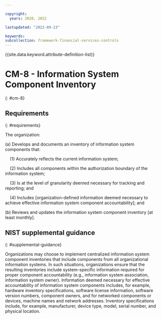 ```yaml
---

copyright:
  years: 2020, 2022

lastupdated: "2022-09-23"

keywords: 
subcollection: framework-financial-services-controls
---
```


{{site.data.keyword.attribute-definition-list}}

# CM-8 - Information System Component Inventory
{: #cm-8}

## Requirements
{: #requirements}

The organization:

(a) Develops and documents an inventory of information system components that:

&nbsp;&nbsp;&nbsp;&nbsp;(1) Accurately reflects the current information system;

&nbsp;&nbsp;&nbsp;&nbsp;(2) Includes all components within the authorization boundary of the information system;

&nbsp;&nbsp;&nbsp;&nbsp;(3) Is at the level of granularity deemed necessary for tracking and reporting; and

&nbsp;&nbsp;&nbsp;&nbsp;(4) Includes [organization-defined information deemed necessary to achieve effective information system component accountability]; and

(b) Reviews and updates the information system component inventory [at least monthly].

## NIST supplemental guidance
{: #supplemental-guidance}

Organizations may choose to implement centralized information system component inventories that include components from all organizational information systems. In such situations, organizations ensure that the resulting inventories include system-specific information required for proper component accountability (e.g., information system association, information system owner). Information deemed necessary for effective accountability of information system components includes, for example, hardware inventory specifications, software license information, software version numbers, component owners, and for networked components or devices, machine names and network addresses. Inventory specifications include, for example, manufacturer, device type, model, serial number, and physical location.

